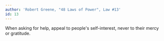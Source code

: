 ```yaml
---
author: 'Robert Greene, "48 Laws of Power", Law #13'
id: 13
---
```


When asking for help, appeal to people's self-interest, never to their mercy or gratitude.